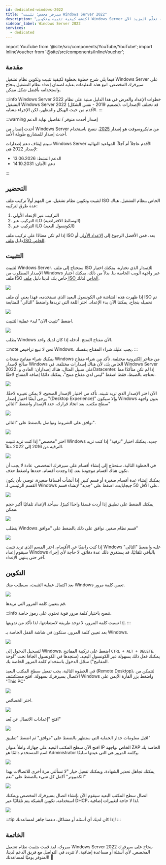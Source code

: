 ```yaml
---
id: dedicated-windows-2022
title: "سيرفر مخصص: تثبيت Windows Server 2022"
description: "اكتشف كيفية تثبيت وتكوين Windows Server على سيرفرك المخصص لأداء وأمان مثالي → تعلّم المزيد الآن"
sidebar_label: Windows Server 2022
services:
  - dedicated
---
```


import YouTube from '@site/src/components/YouTube/YouTube';
import InlineVoucher from '@site/src/components/InlineVoucher';

## مقدمة
فيما يلي شرح خطوة بخطوة لكيفية تثبيت وتكوين نظام تشغيل Windows Server على سيرفرك المخصص. اتبع هذه التعليمات بعناية لضمان إعداد نظام التشغيل بنجاح واستخدامه بأفضل شكل ممكن.

:::info Windows Server 2022
خطوات الإعداد والعرض في هذا الدليل مبنية على نظام التشغيل Windows Server 2022 (تصميم 2019 - نفس الشكل). قد تختلف الإصدارات الأقدم من حيث الهيكل والمظهر، لكن الإجراء مشابه.
:::

:::warning إصدار أحدث متوفر / تفاصيل نهاية الدعم

أحدث إصدار من Windows Server من مايكروسوفت هو إصدار [2025](dedicated-windows.md). ننصح باستخدام أحدث إصدار للمشاريع طويلة الأمد.

سيتم إيقاف دعم إصدارات Windows Server الأقدم عاجلاً أم آجلاً. المواعيد النهائية لإصدار 2022 هي:

- الدعم النشط: 13.06.2026
- دعم الأمان: 14.10.2031

:::

<InlineVoucher />

## التحضير
لتثبيت وتكوين نظام تشغيل، من المهم أولاً تركيب ملف ISO الخاص بنظام التشغيل. هناك عدة طرق لتركيبه:

1. التركيب عبر الإعداد الأولي
2. التركيب عبر iLO (الوسائط الافتراضية)
3. التركيب عبر iLO (الكونسول البعيد)

إذا لم تكن معتادًا على تركيب ملف ISO بعد، فمن الأفضل الرجوع إلى [الإعداد الأولي](dedicated-setup.md) أو دليل [ملف ISO الخاص](dedicated-iso.md).

## التثبيت
لتثبيت Windows Server، ستحتاج إلى ملف ISO للإصدار الذي تختاره، يمكنك اختيار الإصدار المطلوب من Windows عبر واجهة الويب الخاصة بنا. بدلاً من ذلك، يمكنك اختيار ملف ISO خاص بك، لدينا دليل [ملف ISO الخاص](dedicated-iso.md) لذلك.

![](https://screensaver01.zap-hosting.com/index.php/s/DDNsa9zjbXng9Z6/preview)

إذا ظهرت هذه الشاشة في الكونسول البعيد الذي تستخدمه، فهذا يعني أن ملف ISO تم تحميله بنجاح، يمكننا الآن بدء الإعداد.
اختر اللغة التي تريدها واضغط "التالي" للمتابعة

![](https://screensaver01.zap-hosting.com/index.php/s/iyjwCCSmjPqiDMt/preview)

اضغط "تثبيت الآن" لبدء عملية التثبيت.

![](https://screensaver01.zap-hosting.com/index.php/s/y8rXwXfrnRRD9fZ/preview)

يطلب Windows الآن مفتاح المنتج. أدخله إذا كان لديك واحد.

:::note
نحن لا نبيع تراخيص Windows، يجب عليك شراء المفتاح بنفسك.
:::

يمكنك شراء مفاتيح منتجات Windows من متاجر إلكترونية مختلفة، تأكد من شراء مفتاح صالح لإصدار Windows الخاص بك، لأن هناك إصدارات مختلفة.
في Windows Server 2022، على سبيل المثال، هناك إصداران: العادي وDatacenter.
إذا لم تكن متأكدًا مما تحتاجه بالضبط، فقط اضغط "ليس لدي مفتاح منتج"، يمكنك دائمًا إضافة المفتاح لاحقًا.

![](https://screensaver01.zap-hosting.com/index.php/s/jH5dYQBq7FtT2SL/preview)

الآن اختر الإصدار الذي تريد تثبيته.
تأكد من اختيار الإصدار الصحيح، لا يمكن تغييره لاحقًا.
يرجى أيضًا اختيار إصدار "(Desktop Experience)" وإلا سيكون Windows بدون واجهة سطح مكتب.
بعد اتخاذ قرارك، حدد الإصدار واضغط "التالي"

![](https://screensaver01.zap-hosting.com/index.php/s/9GRPiS3JpFPyJYk/preview)

نوافق على الشروط ونواصل بالضغط على "التالي".

![](https://screensaver01.zap-hosting.com/index.php/s/Bbfj7R2RdkNkMzq/preview)

اختر "مخصص" إذا كنت تريد تثبيت Windows جديد. يمكنك اختيار "ترقية" إذا كنت تريد الترقية من 2016 إلى 2022 مثلاً.

![](https://screensaver01.zap-hosting.com/index.php/s/8zkx8grPTCSgprQ/preview)

في الخطوة التالية، ستحتاج إلى إنشاء أقسام على سيرفرك المخصص، عادة لا يجب أن تكون هناك أقسام موجودة بعد. إذا وجدت أقسام، حددها واضغط حذف.

يمكنك إنشاء عدة أقسام صغيرة أو قسم كبير. إذا أنشأت أقسامًا صغيرة، نوصي بأن يكون القسم الرئيسي لـ Windows على الأقل 50 جيجابايت.
اضغط على "جديد" لإنشاء قسم.

![](https://screensaver01.zap-hosting.com/index.php/s/GtBxwdETkNeSGcT/preview)

يمكنك الضغط على تطبيق إذا أردت قسمًا واحدًا كبيرًا. سيأخذ الإعداد تلقائيًا أكبر حجم ممكن.

![](https://screensaver01.zap-hosting.com/index.php/s/xWr3ySfyGdYbxKt/preview)

يتطلب Windows قسم نظام صغير، نوافق على ذلك بالضغط على "موافق"

![](https://screensaver01.zap-hosting.com/index.php/s/B2JPRH3pYRt323x/preview)

إذا كنت راضيًا عن الأقسام، اختر القسم الذي تريد تثبيت Windows عليه واضغط "التالي"
سيقوم إعداد Windows بالباقي تلقائيًا، قد يستغرق ذلك عدة دقائق.
لا حاجة لأي إجراء آخر حتى ينتهي الإعداد.

## التكوين

بعد اكتمال عملية التثبيت، سيطلب منك Windows تعيين كلمة مرور.

![](https://screensaver01.zap-hosting.com/index.php/s/Zmn6zJyPWAM5MHG/preview)

قم بتعيين كلمة المرور التي تريدها.

:::info
ننصح باختيار كلمة مرور قوية تحتوي على رموز خاصة.

إذا نسيت كلمة المرور، لا توجد طريقة لاستعادتها، لذا تأكد من تدوينها.
:::

بعد تعيين كلمة المرور، ستكون في شاشة القفل الخاصة بـ Windows.

![](https://screensaver01.zap-hosting.com/index.php/s/ddxASYsjNgwHX5i/preview)

لتسجيل الدخول إلى Windows، اضغط على تركيبة المفاتيح `CTRL + ALT + DELETE`. يمكنك فعل ذلك بسهولة عبر الكونسول البعيد.
(ستجدها في الكونسول الجافا تحت "لوحة المفاتيح")
سجّل الدخول باستخدام كلمة المرور الخاصة بك.

في الخطوة التالية، يجب تفعيل سطح المكتب البعيد (Remote Desktop)، لتتمكن من الاتصال بسيرفرك بسهولة.
افتح مستكشف Windows واضغط بزر الفأرة الأيمن على "This PC"

![](https://screensaver01.zap-hosting.com/index.php/s/HSnnXftNbXNYjq6/preview)

اختر الخصائص.

![](https://screensaver01.zap-hosting.com/index.php/s/g2CFHpdrZ3E8g29/preview)

افتح "إعدادات الاتصال عن بُعد"

![](https://screensaver01.zap-hosting.com/index.php/s/e8Q4rixGtBZZH35/preview)

اقبل معلومات جدار الحماية التي ستظهر بالضغط على "موافق" ثم اضغط "تطبيق"

افتح الآن سطح المكتب البعيد على جهازك واملأ عنوان IP الخاص بواجهة ZAP الخاصة بك
اسم المستخدم دائمًا هو Administrator وكلمة المرور هي التي عينتها سابقًا.

![](https://screensaver01.zap-hosting.com/index.php/s/w97g9aDrpM8EjpA/preview)

يمكنك تجاهل تحذير الشهادة، ويمكنك تفعيل خيار "لا تسألني مرة أخرى للاتصالات بهذا الكمبيوتر"
أكمل كل شيء بالضغط على "نعم"

![](https://screensaver01.zap-hosting.com/index.php/s/SqqCdBZRYysz8yj/preview)

اتصال سطح المكتب البعيد سيقوم الآن بإنشاء اتصال بسيرفرك المخصص ويمكنك استخدامه.
تكوين الشبكة يتم تلقائيًا عبر DHCP، لذا لا حاجة لتغييرات إضافية.

![](https://screensaver01.zap-hosting.com/index.php/s/9BEEiFAtJ2jCoCk/preview)

:::tip
إذا كان لديك أي أسئلة أو مشاكل، دعمنا جاهز لمساعدتك!
:::

## الخاتمة
مبروك، لقد قمت بتثبيت نظام تشغيل Windows Server 2022 بنجاح على سيرفرك المخصص. لأي أسئلة أو مساعدة إضافية، لا تتردد في التواصل مع فريق الدعم لدينا، المتوفر يوميًا لمساعدتك! 🙂

<InlineVoucher />